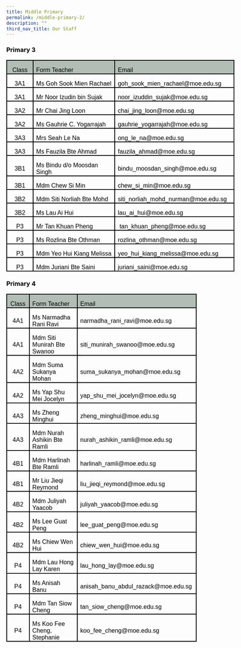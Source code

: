 ```yaml
---
title: Middle Primary
permalink: /middle-primary-2/
description: ""
third_nav_title: Our Staff
---
```

<h3><span style="color: #000000;">Primary 3</span></h3>
<table class="MsoNormalTable" style="width: 452.85pt; border-collapse: collapse; mso-yfti-tbllook: 1184; mso-padding-alt: 0cm 0cm 0cm 0cm;" border="0" width="604" cellspacing="0" cellpadding="0">
<tbody>
<tr style="mso-yfti-irow: 0; mso-yfti-firstrow: yes; height: 20.1pt;">
<td style="width: 43.65pt; border: 1.5pt solid windowtext; padding: 0cm 5.4pt; height: 20.1pt; background-color: #b2beb5;" width="58">
<p class="MsoNormal" style="mso-margin-top-alt: auto; margin-bottom: 0cm; text-align: center; line-height: normal;" align="center"><span style="font-size: 12pt; font-family: Arial, sans-serif; color: #000000;">Class</span></p>
</td>
<td style="width: 182.05pt; border-top: 1.5pt solid windowtext; border-right: 1.5pt solid windowtext; border-bottom: 1.5pt solid windowtext; border-image: initial; border-left: none; padding: 0cm 5.4pt; height: 20.1pt; background-color: #b2beb5;" width="243">
<p class="MsoNormal" style="mso-margin-top-alt: auto; margin-bottom: 0cm; line-height: normal;"><span style="font-size: 12pt; font-family: Arial, sans-serif; color: #000000;">Form Teacher</span></p>
</td>
<td style="width: 227.15pt; border-top: 1.5pt solid windowtext; border-right: 1.5pt solid windowtext; border-bottom: 1.5pt solid windowtext; border-image: initial; border-left: none; padding: 0cm 5.4pt; height: 20.1pt; background-color: #b2beb5;" width="303">
<p class="MsoNormal" style="mso-margin-top-alt: auto; margin-bottom: 0cm; line-height: normal;"><span style="font-size: 12pt; font-family: Arial, sans-serif; color: #000000;">Email</span></p>
</td>
</tr>
<tr style="mso-yfti-irow: 1; height: 20.1pt;">
<td style="width: 43.65pt; border: solid windowtext 1.5pt; border-top: none; padding: 0cm 5.4pt 0cm 5.4pt; height: 20.1pt;" width="58">
<p class="MsoNormal" style="mso-margin-top-alt: auto; margin-bottom: 0cm; text-align: center; line-height: normal;" align="center"><span style="font-size: 12pt; font-family: Arial, sans-serif; color: #000000;">3A1</span></p>
</td>
<td style="width: 182.05pt; border-top: none; border-left: none; border-bottom: solid windowtext 1.5pt; border-right: solid windowtext 1.5pt; padding: 0cm 5.4pt 0cm 5.4pt; height: 20.1pt;" width="243">
<p class="MsoNormal" style="mso-margin-top-alt: auto; margin-bottom: 0cm; line-height: normal;"><span style="font-size: 12pt; font-family: Arial, sans-serif; color: #000000;">Ms Goh Sook Mien Rachael</span></p>
</td>
<td style="width: 227.15pt; border-top: none; border-left: none; border-bottom: solid windowtext 1.5pt; border-right: solid windowtext 1.5pt; padding: 0cm 5.4pt 0cm 5.4pt; height: 20.1pt;" width="303">
<p class="MsoNormal" style="mso-margin-top-alt: auto; margin-bottom: 0cm; line-height: normal;"><span style="font-size: 12pt; font-family: Arial, sans-serif; color: #000000;">goh_sook_mien_rachael@moe.edu.sg</span></p>
</td>
</tr>
<tr style="mso-yfti-irow: 2; height: 20.1pt;">
<td style="width: 43.65pt; border: solid windowtext 1.5pt; border-top: none; padding: 0cm 5.4pt 0cm 5.4pt; height: 20.1pt;" width="58">
<p class="MsoNormal" style="mso-margin-top-alt: auto; margin-bottom: 0cm; text-align: center; line-height: normal;" align="center"><span style="font-size: 12pt; font-family: Arial, sans-serif; color: #000000;">3A1</span></p>
</td>
<td style="width: 182.05pt; border-top: none; border-left: none; border-bottom: solid windowtext 1.5pt; border-right: solid windowtext 1.5pt; padding: 0cm 5.4pt 0cm 5.4pt; height: 20.1pt;" width="243">
<p class="MsoNormal" style="mso-margin-top-alt: auto; margin-bottom: 0cm; line-height: normal;"><span style="font-size: 12pt; font-family: Arial, sans-serif; color: #000000;">Mr Noor Izudin bin Sujak</span></p>
</td>
<td style="width: 227.15pt; border-top: none; border-left: none; border-bottom: solid windowtext 1.5pt; border-right: solid windowtext 1.5pt; padding: 0cm 5.4pt 0cm 5.4pt; height: 20.1pt;" width="303">
<p class="MsoNormal" style="mso-margin-top-alt: auto; margin-bottom: 0cm; line-height: normal;"><span style="font-size: 12pt; font-family: Arial, sans-serif; color: #000000;">noor_izuddin_sujak@moe.edu.sg</span></p>
</td>
</tr>
<tr style="mso-yfti-irow: 3; height: 20.1pt;">
<td style="width: 43.65pt; border: solid windowtext 1.5pt; border-top: none; padding: 0cm 5.4pt 0cm 5.4pt; height: 20.1pt;" width="58">
<p class="MsoNormal" style="mso-margin-top-alt: auto; margin-bottom: 0cm; text-align: center; line-height: normal;" align="center"><span style="font-size: 12pt; font-family: Arial, sans-serif; color: #000000;">3A2</span></p>
</td>
<td style="width: 182.05pt; border-top: none; border-left: none; border-bottom: solid windowtext 1.5pt; border-right: solid windowtext 1.5pt; padding: 0cm 5.4pt 0cm 5.4pt; height: 20.1pt;" width="243">
<p class="MsoNormal" style="mso-margin-top-alt: auto; margin-bottom: 0cm; line-height: normal;"><span style="font-size: 12pt; font-family: Arial, sans-serif; color: #000000;">Mr Chai Jing Loon</span></p>
</td>
<td style="width: 227.15pt; border-top: none; border-left: none; border-bottom: solid windowtext 1.5pt; border-right: solid windowtext 1.5pt; padding: 0cm 5.4pt 0cm 5.4pt; height: 20.1pt;" width="303">
<p class="MsoNormal" style="mso-margin-top-alt: auto; margin-bottom: 0cm; line-height: normal;"><span style="font-size: 12pt; font-family: Arial, sans-serif; color: #000000;">chai_jing_loon@moe.edu.sg</span></p>
</td>
</tr>
<tr style="mso-yfti-irow: 4; height: 20.1pt;">
<td style="width: 43.65pt; border: solid windowtext 1.5pt; border-top: none; padding: 0cm 5.4pt 0cm 5.4pt; height: 20.1pt;" width="58">
<p class="MsoNormal" style="mso-margin-top-alt: auto; margin-bottom: 0cm; text-align: center; line-height: normal;" align="center"><span style="font-size: 12pt; font-family: Arial, sans-serif; color: #000000;">3A2</span></p>
</td>
<td style="width: 182.05pt; border-top: none; border-left: none; border-bottom: solid windowtext 1.5pt; border-right: solid windowtext 1.5pt; padding: 0cm 5.4pt 0cm 5.4pt; height: 20.1pt;" width="243">
<p class="MsoNormal" style="mso-margin-top-alt: auto; margin-bottom: 0cm; line-height: normal;"><span style="font-size: 12pt; font-family: Arial, sans-serif; color: #000000;">Ms Gauhrie C. Yogarrajah</span></p>
</td>
<td style="width: 227.15pt; border-top: none; border-left: none; border-bottom: solid windowtext 1.5pt; border-right: solid windowtext 1.5pt; padding: 0cm 5.4pt 0cm 5.4pt; height: 20.1pt;" width="303">
<p class="MsoNormal" style="mso-margin-top-alt: auto; margin-bottom: 0cm; line-height: normal;"><span style="font-size: 12pt; font-family: Arial, sans-serif; color: #000000;">gauhrie_yogarrajah@moe.edu.sg</span></p>
</td>
</tr>
<tr style="mso-yfti-irow: 5; height: 20.1pt;">
<td style="width: 43.65pt; border: solid windowtext 1.5pt; border-top: none; padding: 0cm 5.4pt 0cm 5.4pt; height: 20.1pt;" width="58">
<p class="MsoNormal" style="mso-margin-top-alt: auto; margin-bottom: 0cm; text-align: center; line-height: normal;" align="center"><span style="font-size: 12pt; font-family: Arial, sans-serif; color: #000000;">3A3</span></p>
</td>
<td style="width: 182.05pt; border-top: none; border-left: none; border-bottom: solid windowtext 1.5pt; border-right: solid windowtext 1.5pt; padding: 0cm 5.4pt 0cm 5.4pt; height: 20.1pt;" width="243">
<p class="MsoNormal" style="mso-margin-top-alt: auto; margin-bottom: 0cm; line-height: normal;"><span style="font-size: 12pt; font-family: Arial, sans-serif; color: #000000;">Mrs Seah Le Na</span></p>
</td>
<td style="width: 227.15pt; border-top: none; border-left: none; border-bottom: solid windowtext 1.5pt; border-right: solid windowtext 1.5pt; padding: 0cm 5.4pt 0cm 5.4pt; height: 20.1pt;" width="303">
<p class="MsoNormal" style="mso-margin-top-alt: auto; margin-bottom: 0cm; line-height: normal;"><span style="font-size: 12pt; font-family: Arial, sans-serif; color: #000000;">ong_le_na@moe.edu.sg</span></p>
</td>
</tr>
<tr style="mso-yfti-irow: 6; height: 20.1pt;">
<td style="width: 43.65pt; border: solid windowtext 1.5pt; border-top: none; padding: 0cm 5.4pt 0cm 5.4pt; height: 20.1pt;" width="58">
<p class="MsoNormal" style="mso-margin-top-alt: auto; margin-bottom: 0cm; text-align: center; line-height: normal;" align="center"><span style="font-size: 12pt; font-family: Arial, sans-serif; color: #000000;">3A3</span></p>
</td>
<td style="width: 182.05pt; border-top: none; border-left: none; border-bottom: solid windowtext 1.5pt; border-right: solid windowtext 1.5pt; padding: 0cm 5.4pt 0cm 5.4pt; height: 20.1pt;" width="243">
<p class="MsoNormal" style="mso-margin-top-alt: auto; margin-bottom: 0cm; line-height: normal;"><span style="font-size: 12pt; font-family: Arial, sans-serif; color: #000000;">Ms Fauzila Bte Ahmad</span></p>
</td>
<td style="width: 227.15pt; border-top: none; border-left: none; border-bottom: solid windowtext 1.5pt; border-right: solid windowtext 1.5pt; padding: 0cm 5.4pt 0cm 5.4pt; height: 20.1pt;" width="303">
<p class="MsoNormal" style="mso-margin-top-alt: auto; margin-bottom: 0cm; line-height: normal;"><span style="font-size: 12pt; font-family: Arial, sans-serif; color: #000000;">fauzila_ahmad@moe.edu.sg</span></p>
</td>
</tr>
<tr style="mso-yfti-irow: 7; height: 20.1pt;">
<td style="width: 43.65pt; border: solid windowtext 1.5pt; border-top: none; padding: 0cm 5.4pt 0cm 5.4pt; height: 20.1pt;" width="58">
<p class="MsoNormal" style="mso-margin-top-alt: auto; margin-bottom: 0cm; text-align: center; line-height: normal;" align="center"><span style="font-size: 12pt; font-family: Arial, sans-serif; color: #000000;">3B1</span></p>
</td>
<td style="width: 182.05pt; border-top: none; border-left: none; border-bottom: solid windowtext 1.5pt; border-right: solid windowtext 1.5pt; padding: 0cm 5.4pt 0cm 5.4pt; height: 20.1pt;" width="243">
<p class="MsoNormal" style="mso-margin-top-alt: auto; margin-bottom: 0cm; line-height: normal;"><span style="font-size: 12pt; font-family: Arial, sans-serif; color: #000000;">Ms Bindu d/o Moosdan Singh</span></p>
</td>
<td style="width: 227.15pt; border-top: none; border-left: none; border-bottom: solid windowtext 1.5pt; border-right: solid windowtext 1.5pt; padding: 0cm 5.4pt 0cm 5.4pt; height: 20.1pt;" width="303">
<p class="MsoNormal" style="mso-margin-top-alt: auto; margin-bottom: 0cm; line-height: normal;"><span style="font-size: 12pt; font-family: Arial, sans-serif; color: #000000;">bindu_moosdan_singh@moe.edu.sg</span></p>
</td>
</tr>
<tr style="mso-yfti-irow: 8; height: 20.1pt;">
<td style="width: 43.65pt; border: solid windowtext 1.5pt; border-top: none; padding: 0cm 5.4pt 0cm 5.4pt; height: 20.1pt;" width="58">
<p class="MsoNormal" style="mso-margin-top-alt: auto; margin-bottom: 0cm; text-align: center; line-height: normal;" align="center"><span style="font-size: 12pt; font-family: Arial, sans-serif; color: #000000;">3B1</span></p>
</td>
<td style="width: 182.05pt; border-top: none; border-left: none; border-bottom: solid windowtext 1.5pt; border-right: solid windowtext 1.5pt; padding: 0cm 5.4pt 0cm 5.4pt; height: 20.1pt;" width="243">
<p class="MsoNormal" style="mso-margin-top-alt: auto; margin-bottom: 0cm; line-height: normal;"><span style="font-size: 12pt; font-family: Arial, sans-serif; color: #000000;">Mdm Chew Si Min</span></p>
</td>
<td style="width: 227.15pt; border-top: none; border-left: none; border-bottom: solid windowtext 1.5pt; border-right: solid windowtext 1.5pt; padding: 0cm 5.4pt 0cm 5.4pt; height: 20.1pt;" width="303">
<p class="MsoNormal" style="mso-margin-top-alt: auto; margin-bottom: 0cm; line-height: normal;"><span style="font-size: 12pt; font-family: Arial, sans-serif; color: #000000;">chew_si_min@moe.edu.sg</span></p>
</td>
</tr>
<tr style="mso-yfti-irow: 9; height: 20.1pt;">
<td style="width: 43.65pt; border: solid windowtext 1.5pt; border-top: none; padding: 0cm 5.4pt 0cm 5.4pt; height: 20.1pt;" width="58">
<p class="MsoNormal" style="mso-margin-top-alt: auto; margin-bottom: 0cm; text-align: center; line-height: normal;" align="center"><span style="font-size: 12pt; font-family: Arial, sans-serif; color: #000000;">3B2</span></p>
</td>
<td style="width: 182.05pt; border-top: none; border-left: none; border-bottom: solid windowtext 1.5pt; border-right: solid windowtext 1.5pt; padding: 0cm 5.4pt 0cm 5.4pt; height: 20.1pt;" width="243">
<p class="MsoNormal" style="mso-margin-top-alt: auto; margin-bottom: 0cm; line-height: normal;"><span style="font-size: 12pt; font-family: Arial, sans-serif; color: #000000;">Mdm Siti Norliah Bte Mohd</span></p>
</td>
<td style="width: 227.15pt; border-top: none; border-left: none; border-bottom: solid windowtext 1.5pt; border-right: solid windowtext 1.5pt; padding: 0cm 5.4pt 0cm 5.4pt; height: 20.1pt;" width="303">
<p class="MsoNormal" style="mso-margin-top-alt: auto; margin-bottom: 0cm; line-height: normal;"><span style="font-size: 12pt; font-family: Arial, sans-serif; color: #000000;">siti_norliah_mohd_nurman@moe.edu.sg</span></p>
</td>
</tr>
<tr style="mso-yfti-irow: 10; height: 20.1pt;">
<td style="width: 43.65pt; border: solid windowtext 1.5pt; border-top: none; padding: 0cm 5.4pt 0cm 5.4pt; height: 20.1pt;" width="58">
<p class="MsoNormal" style="mso-margin-top-alt: auto; margin-bottom: 0cm; text-align: center; line-height: normal;" align="center"><span style="font-size: 12pt; font-family: Arial, sans-serif; color: #000000;">3B2</span></p>
</td>
<td style="width: 182.05pt; border-top: none; border-left: none; border-bottom: solid windowtext 1.5pt; border-right: solid windowtext 1.5pt; padding: 0cm 5.4pt 0cm 5.4pt; height: 20.1pt;" width="243">
<p class="MsoNormal" style="mso-margin-top-alt: auto; margin-bottom: 0cm; line-height: normal;"><span style="font-size: 12pt; font-family: Arial, sans-serif; color: #000000;">Ms Lau Ai Hui</span></p>
</td>
<td style="width: 227.15pt; border-top: none; border-left: none; border-bottom: solid windowtext 1.5pt; border-right: solid windowtext 1.5pt; padding: 0cm 5.4pt 0cm 5.4pt; height: 20.1pt;" width="303">
<p class="MsoNormal" style="mso-margin-top-alt: auto; margin-bottom: 0cm; line-height: normal;"><span style="font-size: 12pt; font-family: Arial, sans-serif; color: #000000;">lau_ai_hui@moe.edu.sg</span></p>
</td>
</tr>
<tr style="mso-yfti-irow: 11; height: 20.1pt;">
<td style="width: 43.65pt; border: solid windowtext 1.5pt; border-top: none; padding: 0cm 5.4pt 0cm 5.4pt; height: 20.1pt;" width="58">
<p class="MsoNormal" style="mso-margin-top-alt: auto; margin-bottom: 0cm; text-align: center; line-height: normal;" align="center"><span style="font-size: 12pt; font-family: Arial, sans-serif; color: #000000;">P3</span></p>
</td>
<td style="width: 182.05pt; border-top: none; border-left: none; border-bottom: solid windowtext 1.5pt; border-right: solid windowtext 1.5pt; padding: 0cm 5.4pt 0cm 5.4pt; height: 20.1pt;" width="243">
<p class="MsoNormal" style="mso-margin-top-alt: auto; margin-bottom: 0cm; line-height: normal;"><span style="font-size: 12pt; font-family: Arial, sans-serif; color: #000000;">Mr Tan Khuan Pheng</span></p>
</td>
<td style="width: 227.15pt; border-top: none; border-left: none; border-bottom: solid windowtext 1.5pt; border-right: solid windowtext 1.5pt; padding: 0cm 5.4pt 0cm 5.4pt; height: 20.1pt;" width="303">
<p class="MsoNormal" style="mso-margin-top-alt: auto; margin-bottom: 0cm; line-height: normal;"><span style="font-size: 12pt; font-family: Arial, sans-serif; color: #000000;"><span style="mso-spacerun: yes;">&nbsp;</span>tan_khuan_pheng@moe.edu.sg</span></p>
</td>
</tr>
<tr style="mso-yfti-irow: 12; height: 20.1pt;">
<td style="width: 43.65pt; border: solid windowtext 1.5pt; border-top: none; padding: 0cm 5.4pt 0cm 5.4pt; height: 20.1pt;" width="58">
<p class="MsoNormal" style="mso-margin-top-alt: auto; margin-bottom: 0cm; text-align: center; line-height: normal;" align="center"><span style="font-size: 12pt; font-family: Arial, sans-serif; color: #000000;">P3</span></p>
</td>
<td style="width: 182.05pt; border-top: none; border-left: none; border-bottom: solid windowtext 1.5pt; border-right: solid windowtext 1.5pt; padding: 0cm 5.4pt 0cm 5.4pt; height: 20.1pt;" width="243">
<p class="MsoNormal" style="mso-margin-top-alt: auto; margin-bottom: 0cm; line-height: normal;"><span style="font-size: 12pt; font-family: Arial, sans-serif; color: #000000;">Ms Rozlina Bte Othman</span></p>
</td>
<td style="width: 227.15pt; border-top: none; border-left: none; border-bottom: solid windowtext 1.5pt; border-right: solid windowtext 1.5pt; padding: 0cm 5.4pt 0cm 5.4pt; height: 20.1pt;" width="303">
<p class="MsoNormal" style="mso-margin-top-alt: auto; margin-bottom: 0cm; line-height: normal;"><span style="font-size: 12pt; font-family: Arial, sans-serif; color: #000000;">rozlina_othman@moe.edu.sg</span></p>
</td>
</tr>
<tr style="mso-yfti-irow: 13; height: 20.1pt;">
<td style="width: 43.65pt; border: solid windowtext 1.5pt; border-top: none; padding: 0cm 5.4pt 0cm 5.4pt; height: 20.1pt;" width="58">
<p class="MsoNormal" style="mso-margin-top-alt: auto; margin-bottom: 0cm; text-align: center; line-height: normal;" align="center"><span style="font-size: 12pt; font-family: Arial, sans-serif; color: #000000;">P3</span></p>
</td>
<td style="width: 182.05pt; border-top: none; border-left: none; border-bottom: solid windowtext 1.5pt; border-right: solid windowtext 1.5pt; padding: 0cm 5.4pt 0cm 5.4pt; height: 20.1pt;" width="243">
<p class="MsoNormal" style="mso-margin-top-alt: auto; margin-bottom: 0cm; line-height: normal;"><span style="font-size: 12pt; font-family: Arial, sans-serif; color: #000000;">Mdm Yeo Hui Kiang Melissa</span></p>
</td>
<td style="width: 227.15pt; border-top: none; border-left: none; border-bottom: solid windowtext 1.5pt; border-right: solid windowtext 1.5pt; padding: 0cm 5.4pt 0cm 5.4pt; height: 20.1pt;" width="303">
<p class="MsoNormal" style="mso-margin-top-alt: auto; margin-bottom: 0cm; line-height: normal;"><span style="font-size: 12pt; font-family: Arial, sans-serif; color: #000000;">yeo_hui_kiang_melissa@moe.edu.sg</span></p>
</td>
</tr>
<tr style="mso-yfti-irow: 14; mso-yfti-lastrow: yes; height: 20.1pt;">
<td style="width: 43.65pt; border: solid windowtext 1.5pt; border-top: none; padding: 0cm 5.4pt 0cm 5.4pt; height: 20.1pt;" width="58">
<p class="MsoNormal" style="mso-margin-top-alt: auto; margin-bottom: 0cm; text-align: center; line-height: normal;" align="center"><span style="font-size: 12pt; font-family: Arial, sans-serif; color: #000000;">P3</span></p>
</td>
<td style="width: 182.05pt; border-top: none; border-left: none; border-bottom: solid windowtext 1.5pt; border-right: solid windowtext 1.5pt; padding: 0cm 5.4pt 0cm 5.4pt; height: 20.1pt;" width="243">
<p class="MsoNormal" style="mso-margin-top-alt: auto; margin-bottom: 0cm; line-height: normal;"><span style="font-size: 12pt; font-family: Arial, sans-serif; color: #000000;">Mdm Juriani Bte Saini</span></p>
</td>
<td style="width: 227.15pt; border-top: none; border-left: none; border-bottom: solid windowtext 1.5pt; border-right: solid windowtext 1.5pt; padding: 0cm 5.4pt 0cm 5.4pt; height: 20.1pt;" width="303">
<p class="MsoNormal" style="mso-margin-top-alt: auto; margin-bottom: 0cm; line-height: normal;"><span style="font-size: 12pt; font-family: Arial, sans-serif; color: #000000;">juriani_saini@moe.edu.sg</span></p>
</td>
</tr>
</tbody>
</table>
<h3><span style="color: #000000;">Primary 4</span></h3>
<table class="MsoNormalTable" style="border-collapse: collapse; mso-table-layout-alt: fixed; mso-yfti-tbllook: 1184; mso-padding-alt: 0cm 5.4pt 0cm 5.4pt;" border="0" width="613" cellspacing="0" cellpadding="0">
<tbody>
<tr style="mso-yfti-irow: 0; mso-yfti-firstrow: yes; height: 20.1pt;">
<td style="width: 41.8pt; border: 1.5pt solid windowtext; padding: 0cm 5.4pt; height: 20.1pt; background-color: #b2beb5;" width="56">
<p class="MsoNormal" style="mso-margin-top-alt: auto; margin-bottom: 0cm; text-align: center; line-height: normal;" align="center"><span style="font-size: 12pt; font-family: Arial, sans-serif; color: #000000;">Class</span></p>
</td>
<td style="width: 184.25pt; border-top: 1.5pt solid windowtext; border-right: 1.5pt solid windowtext; border-bottom: 1.5pt solid windowtext; border-image: initial; border-left: none; padding: 0cm 5.4pt; height: 20.1pt; background-color: #b2beb5;" width="246">
<p class="MsoNormal" style="mso-margin-top-alt: auto; margin-bottom: 0cm; line-height: normal;"><span style="font-size: 12pt; font-family: Arial, sans-serif; color: #000000;">Form Teacher</span></p>
</td>
<td style="width: 233.9pt; border-top: 1.5pt solid windowtext; border-right: 1.5pt solid windowtext; border-bottom: 1.5pt solid windowtext; border-image: initial; border-left: none; padding: 0cm 5.4pt; height: 20.1pt; background-color: #b2beb5;" width="312">
<p class="MsoNormal" style="mso-margin-top-alt: auto; margin-bottom: 0cm; line-height: normal;"><span style="font-size: 12pt; font-family: Arial, sans-serif; color: #000000;">Email</span></p>
</td>
</tr>
<tr style="mso-yfti-irow: 1; height: 20.1pt;">
<td style="width: 41.8pt; border: solid windowtext 1.5pt; border-top: none; mso-border-top-alt: solid windowtext 1.5pt; padding: 0cm 5.4pt 0cm 5.4pt; height: 20.1pt;" width="56">
<p class="MsoNormal" style="mso-margin-top-alt: auto; margin-bottom: 0cm; text-align: center; line-height: normal;" align="center"><span style="font-size: 12pt; font-family: Arial, sans-serif; color: #000000;">4A1</span></p>
</td>
<td style="width: 184.25pt; border-top: none; border-left: none; border-bottom: solid windowtext 1.5pt; border-right: solid windowtext 1.5pt; mso-border-top-alt: solid windowtext 1.5pt; mso-border-left-alt: solid windowtext 1.5pt; padding: 0cm 5.4pt 0cm 5.4pt; height: 20.1pt;" width="246">
<p class="MsoNormal" style="mso-margin-top-alt: auto; margin-bottom: 0cm; line-height: normal;"><span style="font-size: 12pt; font-family: Arial, sans-serif; color: #000000;">Ms Narmadha Rani Ravi</span></p>
</td>
<td style="width: 233.9pt; border-top: none; border-left: none; border-bottom: solid windowtext 1.5pt; border-right: solid windowtext 1.5pt; mso-border-top-alt: solid windowtext 1.5pt; mso-border-left-alt: solid windowtext 1.5pt; padding: 0cm 5.4pt 0cm 5.4pt; height: 20.1pt;" width="312">
<p class="MsoNormal" style="mso-margin-top-alt: auto; margin-bottom: 0cm; line-height: normal;"><span style="font-size: 12pt; font-family: Arial, sans-serif; color: #000000;">narmadha_rani_ravi@moe.edu.sg</span></p>
</td>
</tr>
<tr style="mso-yfti-irow: 2; height: 20.1pt;">
<td style="width: 41.8pt; border: solid windowtext 1.5pt; border-top: none; mso-border-top-alt: solid windowtext 1.5pt; padding: 0cm 5.4pt 0cm 5.4pt; height: 20.1pt;" width="56">
<p class="MsoNormal" style="mso-margin-top-alt: auto; margin-bottom: 0cm; text-align: center; line-height: normal;" align="center"><span style="font-size: 12pt; font-family: Arial, sans-serif; color: #000000;">4A1</span></p>
</td>
<td style="width: 184.25pt; border-top: none; border-left: none; border-bottom: solid windowtext 1.5pt; border-right: solid windowtext 1.5pt; mso-border-top-alt: solid windowtext 1.5pt; mso-border-left-alt: solid windowtext 1.5pt; padding: 0cm 5.4pt 0cm 5.4pt; height: 20.1pt;" width="246">
<p class="MsoNormal" style="mso-margin-top-alt: auto; margin-bottom: 0cm; line-height: normal;"><span style="font-size: 12pt; font-family: Arial, sans-serif; color: #000000;">Mdm Siti Munirah Bte Swanoo</span></p>
</td>
<td style="width: 233.9pt; border-top: none; border-left: none; border-bottom: solid windowtext 1.5pt; border-right: solid windowtext 1.5pt; mso-border-top-alt: solid windowtext 1.5pt; mso-border-left-alt: solid windowtext 1.5pt; padding: 0cm 5.4pt 0cm 5.4pt; height: 20.1pt;" width="312">
<p class="MsoNormal" style="mso-margin-top-alt: auto; margin-bottom: 0cm; line-height: normal;"><span style="font-size: 12pt; font-family: Arial, sans-serif; color: #000000;">siti_munirah_swanoo@moe.edu.sg</span></p>
</td>
</tr>
<tr style="mso-yfti-irow: 3; height: 20.1pt;">
<td style="width: 41.8pt; border: solid windowtext 1.5pt; border-top: none; mso-border-top-alt: solid windowtext 1.5pt; padding: 0cm 5.4pt 0cm 5.4pt; height: 20.1pt;" width="56">
<p class="MsoNormal" style="mso-margin-top-alt: auto; margin-bottom: 0cm; text-align: center; line-height: normal;" align="center"><span style="font-size: 12pt; font-family: Arial, sans-serif; color: #000000;">4A2</span></p>
</td>
<td style="width: 184.25pt; border-top: none; border-left: none; border-bottom: solid windowtext 1.5pt; border-right: solid windowtext 1.5pt; mso-border-top-alt: solid windowtext 1.5pt; mso-border-left-alt: solid windowtext 1.5pt; padding: 0cm 5.4pt 0cm 5.4pt; height: 20.1pt;" width="246">
<p class="MsoNormal" style="mso-margin-top-alt: auto; margin-bottom: 0cm; line-height: normal;"><span style="font-size: 12pt; font-family: Arial, sans-serif; color: #000000;">Mdm Suma Sukanya Mohan</span></p>
</td>
<td style="width: 233.9pt; border-top: none; border-left: none; border-bottom: solid windowtext 1.5pt; border-right: solid windowtext 1.5pt; mso-border-top-alt: solid windowtext 1.5pt; mso-border-left-alt: solid windowtext 1.5pt; padding: 0cm 5.4pt 0cm 5.4pt; height: 20.1pt;" width="312">
<p class="MsoNormal" style="mso-margin-top-alt: auto; margin-bottom: 0cm; line-height: normal;"><span style="font-size: 12pt; font-family: Arial, sans-serif; color: #000000;">suma_sukanya_mohan@moe.edu.sg</span></p>
</td>
</tr>
<tr style="mso-yfti-irow: 4; height: 20.1pt;">
<td style="width: 41.8pt; border: solid windowtext 1.5pt; border-top: none; mso-border-top-alt: solid windowtext 1.5pt; padding: 0cm 5.4pt 0cm 5.4pt; height: 20.1pt;" width="56">
<p class="MsoNormal" style="mso-margin-top-alt: auto; margin-bottom: 0cm; text-align: center; line-height: normal;" align="center"><span style="font-size: 12pt; font-family: Arial, sans-serif; color: #000000;">4A2</span></p>
</td>
<td style="width: 184.25pt; border-top: none; border-left: none; border-bottom: solid windowtext 1.5pt; border-right: solid windowtext 1.5pt; mso-border-top-alt: solid windowtext 1.5pt; mso-border-left-alt: solid windowtext 1.5pt; padding: 0cm 5.4pt 0cm 5.4pt; height: 20.1pt;" width="246">
<p class="MsoNormal" style="mso-margin-top-alt: auto; margin-bottom: 0cm; line-height: normal;"><span style="font-size: 12pt; font-family: Arial, sans-serif; color: #000000;">Ms Yap Shu Mei Jocelyn</span></p>
</td>
<td style="width: 233.9pt; border-top: none; border-left: none; border-bottom: solid windowtext 1.5pt; border-right: solid windowtext 1.5pt; mso-border-top-alt: solid windowtext 1.5pt; mso-border-left-alt: solid windowtext 1.5pt; padding: 0cm 5.4pt 0cm 5.4pt; height: 20.1pt;" width="312">
<p class="MsoNormal" style="mso-margin-top-alt: auto; margin-bottom: 0cm; line-height: normal;"><span style="font-size: 12pt; font-family: Arial, sans-serif; color: #000000;">yap_shu_mei_jocelyn@moe.edu.sg</span></p>
</td>
</tr>
<tr style="mso-yfti-irow: 5; height: 20.1pt;">
<td style="width: 41.8pt; border: solid windowtext 1.5pt; border-top: none; mso-border-top-alt: solid windowtext 1.5pt; padding: 0cm 5.4pt 0cm 5.4pt; height: 20.1pt;" width="56">
<p class="MsoNormal" style="mso-margin-top-alt: auto; margin-bottom: 0cm; text-align: center; line-height: normal;" align="center"><span style="font-size: 12pt; font-family: Arial, sans-serif; color: #000000;">4A3</span></p>
</td>
<td style="width: 184.25pt; border-top: none; border-left: none; border-bottom: solid windowtext 1.5pt; border-right: solid windowtext 1.5pt; mso-border-top-alt: solid windowtext 1.5pt; mso-border-left-alt: solid windowtext 1.5pt; padding: 0cm 5.4pt 0cm 5.4pt; height: 20.1pt;" width="246">
<p class="MsoNormal" style="mso-margin-top-alt: auto; margin-bottom: 0cm; line-height: normal;"><span style="font-size: 12pt; font-family: Arial, sans-serif; color: #000000;">Ms Zheng Minghui</span></p>
</td>
<td style="width: 233.9pt; border-top: none; border-left: none; border-bottom: solid windowtext 1.5pt; border-right: solid windowtext 1.5pt; mso-border-top-alt: solid windowtext 1.5pt; mso-border-left-alt: solid windowtext 1.5pt; padding: 0cm 5.4pt 0cm 5.4pt; height: 20.1pt;" width="312">
<p class="MsoNormal" style="mso-margin-top-alt: auto; margin-bottom: 0cm; line-height: normal;"><span style="font-size: 12pt; font-family: Arial, sans-serif; color: #000000;">zheng_minghui@moe.edu.sg</span></p>
</td>
</tr>
<tr style="mso-yfti-irow: 6; height: 20.1pt;">
<td style="width: 41.8pt; border: solid windowtext 1.5pt; border-top: none; mso-border-top-alt: solid windowtext 1.5pt; padding: 0cm 5.4pt 0cm 5.4pt; height: 20.1pt;" width="56">
<p class="MsoNormal" style="mso-margin-top-alt: auto; margin-bottom: 0cm; text-align: center; line-height: normal;" align="center"><span style="font-size: 12pt; font-family: Arial, sans-serif; color: #000000;">4A3</span></p>
</td>
<td style="width: 184.25pt; border-top: none; border-left: none; border-bottom: solid windowtext 1.5pt; border-right: solid windowtext 1.5pt; mso-border-top-alt: solid windowtext 1.5pt; mso-border-left-alt: solid windowtext 1.5pt; padding: 0cm 5.4pt 0cm 5.4pt; height: 20.1pt;" width="246">
<p class="MsoNormal" style="mso-margin-top-alt: auto; margin-bottom: 0cm; line-height: normal;"><span style="font-size: 12pt; font-family: Arial, sans-serif; color: #000000;">Mdm Nurah Ashikin Bte Ramli</span></p>
</td>
<td style="width: 233.9pt; border-top: none; border-left: none; border-bottom: solid windowtext 1.5pt; border-right: solid windowtext 1.5pt; mso-border-top-alt: solid windowtext 1.5pt; mso-border-left-alt: solid windowtext 1.5pt; padding: 0cm 5.4pt 0cm 5.4pt; height: 20.1pt;" width="312">
<p class="MsoNormal" style="mso-margin-top-alt: auto; margin-bottom: 0cm; line-height: normal;"><span style="font-size: 12pt; font-family: Arial, sans-serif; color: #000000;">nurah_ashikin_ramli@moe.edu.sg</span></p>
</td>
</tr>
<tr style="mso-yfti-irow: 7; height: 20.1pt;">
<td style="width: 41.8pt; border: solid windowtext 1.5pt; border-top: none; mso-border-top-alt: solid windowtext 1.5pt; padding: 0cm 5.4pt 0cm 5.4pt; height: 20.1pt;" width="56">
<p class="MsoNormal" style="mso-margin-top-alt: auto; margin-bottom: 0cm; text-align: center; line-height: normal;" align="center"><span style="font-size: 12pt; font-family: Arial, sans-serif; color: #000000;">4B1</span></p>
</td>
<td style="width: 184.25pt; border-top: none; border-left: none; border-bottom: solid windowtext 1.5pt; border-right: solid windowtext 1.5pt; mso-border-top-alt: solid windowtext 1.5pt; mso-border-left-alt: solid windowtext 1.5pt; padding: 0cm 5.4pt 0cm 5.4pt; height: 20.1pt;" width="246">
<p class="MsoNormal" style="mso-margin-top-alt: auto; margin-bottom: 0cm; line-height: normal;"><span style="font-size: 12pt; font-family: Arial, sans-serif; color: #000000;">Mdm Harlinah Bte Ramli</span></p>
</td>
<td style="width: 233.9pt; border-top: none; border-left: none; border-bottom: solid windowtext 1.5pt; border-right: solid windowtext 1.5pt; mso-border-top-alt: solid windowtext 1.5pt; mso-border-left-alt: solid windowtext 1.5pt; padding: 0cm 5.4pt 0cm 5.4pt; height: 20.1pt;" width="312">
<p class="MsoNormal" style="mso-margin-top-alt: auto; margin-bottom: 0cm; line-height: normal;"><span style="font-size: 12pt; font-family: Arial, sans-serif; color: #000000;">harlinah_ramli@moe.edu.sg</span></p>
</td>
</tr>
<tr style="mso-yfti-irow: 8; height: 20.1pt;">
<td style="width: 41.8pt; border: solid windowtext 1.5pt; border-top: none; mso-border-top-alt: solid windowtext 1.5pt; padding: 0cm 5.4pt 0cm 5.4pt; height: 20.1pt;" width="56">
<p class="MsoNormal" style="mso-margin-top-alt: auto; margin-bottom: 0cm; text-align: center; line-height: normal;" align="center"><span style="font-size: 12pt; font-family: Arial, sans-serif; color: #000000;">4B1</span></p>
</td>
<td style="width: 184.25pt; border-top: none; border-left: none; border-bottom: solid windowtext 1.5pt; border-right: solid windowtext 1.5pt; mso-border-top-alt: solid windowtext 1.5pt; mso-border-left-alt: solid windowtext 1.5pt; padding: 0cm 5.4pt 0cm 5.4pt; height: 20.1pt;" width="246">
<p class="MsoNormal" style="mso-margin-top-alt: auto; margin-bottom: 0cm; line-height: normal;"><span style="font-size: 12pt; font-family: Arial, sans-serif; color: #000000;">Mr Liu Jieqi Reymond</span></p>
</td>
<td style="width: 233.9pt; border-top: none; border-left: none; border-bottom: solid windowtext 1.5pt; border-right: solid windowtext 1.5pt; mso-border-top-alt: solid windowtext 1.5pt; mso-border-left-alt: solid windowtext 1.5pt; padding: 0cm 5.4pt 0cm 5.4pt; height: 20.1pt;" width="312">
<p class="MsoNormal" style="mso-margin-top-alt: auto; margin-bottom: 0cm; line-height: normal;"><span style="font-size: 12pt; font-family: Arial, sans-serif; color: #000000;">liu_jieqi_reymond@moe.edu.sg</span></p>
</td>
</tr>
<tr style="mso-yfti-irow: 9; height: 20.1pt;">
<td style="width: 41.8pt; border: solid windowtext 1.5pt; border-top: none; mso-border-top-alt: solid windowtext 1.5pt; padding: 0cm 5.4pt 0cm 5.4pt; height: 20.1pt;" width="56">
<p class="MsoNormal" style="mso-margin-top-alt: auto; margin-bottom: 0cm; text-align: center; line-height: normal;" align="center"><span style="font-size: 12pt; font-family: Arial, sans-serif; color: #000000;">4B2</span></p>
</td>
<td style="width: 184.25pt; border-top: none; border-left: none; border-bottom: solid windowtext 1.5pt; border-right: solid windowtext 1.5pt; mso-border-top-alt: solid windowtext 1.5pt; mso-border-left-alt: solid windowtext 1.5pt; padding: 0cm 5.4pt 0cm 5.4pt; height: 20.1pt;" width="246">
<p class="MsoNormal" style="mso-margin-top-alt: auto; margin-bottom: 0cm; line-height: normal;"><span style="font-size: 12pt; font-family: Arial, sans-serif; color: #000000;">Mdm Juliyah Yaacob</span></p>
</td>
<td style="width: 233.9pt; border-top: none; border-left: none; border-bottom: solid windowtext 1.5pt; border-right: solid windowtext 1.5pt; mso-border-top-alt: solid windowtext 1.5pt; mso-border-left-alt: solid windowtext 1.5pt; padding: 0cm 5.4pt 0cm 5.4pt; height: 20.1pt;" width="312">
<p class="MsoNormal" style="mso-margin-top-alt: auto; margin-bottom: 0cm; line-height: normal;"><span style="font-size: 12pt; font-family: Arial, sans-serif; color: #000000;">juliyah_yaacob@moe.edu.sg</span></p>
</td>
</tr>
<tr style="mso-yfti-irow: 10; height: 20.1pt;">
<td style="width: 41.8pt; border: solid windowtext 1.5pt; border-top: none; mso-border-top-alt: solid windowtext 1.5pt; padding: 0cm 5.4pt 0cm 5.4pt; height: 20.1pt;" width="56">
<p class="MsoNormal" style="mso-margin-top-alt: auto; margin-bottom: 0cm; text-align: center; line-height: normal;" align="center"><span style="font-size: 12pt; font-family: Arial, sans-serif; color: #000000;">4B2</span></p>
</td>
<td style="width: 184.25pt; border-top: none; border-left: none; border-bottom: solid windowtext 1.5pt; border-right: solid windowtext 1.5pt; mso-border-top-alt: solid windowtext 1.5pt; mso-border-left-alt: solid windowtext 1.5pt; padding: 0cm 5.4pt 0cm 5.4pt; height: 20.1pt;" width="246">
<p class="MsoNormal" style="mso-margin-top-alt: auto; margin-bottom: 0cm; line-height: normal;"><span style="font-size: 12pt; font-family: Arial, sans-serif; color: #000000;">Ms Lee Guat Peng</span></p>
</td>
<td style="width: 233.9pt; border-top: none; border-left: none; border-bottom: solid windowtext 1.5pt; border-right: solid windowtext 1.5pt; mso-border-top-alt: solid windowtext 1.5pt; mso-border-left-alt: solid windowtext 1.5pt; padding: 0cm 5.4pt 0cm 5.4pt; height: 20.1pt;" width="312">
<p class="MsoNormal" style="mso-margin-top-alt: auto; margin-bottom: 0cm; line-height: normal;"><span style="font-size: 12pt; font-family: Arial, sans-serif; color: #000000;">lee_guat_peng@moe.edu.sg</span></p>
</td>
</tr>
<tr style="mso-yfti-irow: 11; height: 20.1pt;">
<td style="width: 41.8pt; border: solid windowtext 1.5pt; border-top: none; mso-border-top-alt: solid windowtext 1.5pt; padding: 0cm 5.4pt 0cm 5.4pt; height: 20.1pt;" width="56">
<p class="MsoNormal" style="mso-margin-top-alt: auto; margin-bottom: 0cm; text-align: center; line-height: normal;" align="center"><span style="font-size: 12pt; font-family: Arial, sans-serif; color: #000000;">4B2</span></p>
</td>
<td style="width: 184.25pt; border-top: none; border-left: none; border-bottom: solid windowtext 1.5pt; border-right: solid windowtext 1.5pt; mso-border-top-alt: solid windowtext 1.5pt; mso-border-left-alt: solid windowtext 1.5pt; padding: 0cm 5.4pt 0cm 5.4pt; height: 20.1pt;" width="246">
<p class="MsoNormal" style="mso-margin-top-alt: auto; margin-bottom: 0cm; line-height: normal;"><span style="font-size: 12pt; font-family: Arial, sans-serif; color: #000000;">Ms Chiew Wen Hui</span></p>
</td>
<td style="width: 233.9pt; border-top: none; border-left: none; border-bottom: solid windowtext 1.5pt; border-right: solid windowtext 1.5pt; mso-border-top-alt: solid windowtext 1.5pt; mso-border-left-alt: solid windowtext 1.5pt; padding: 0cm 5.4pt 0cm 5.4pt; height: 20.1pt;" width="312">
<p class="MsoNormal" style="mso-margin-top-alt: auto; margin-bottom: 0cm; line-height: normal;"><span style="font-size: 12pt; font-family: Arial, sans-serif; color: #000000;">chiew_wen_hui@moe.edu.sg</span></p>
</td>
</tr>
<tr style="mso-yfti-irow: 12; height: 20.1pt;">
<td style="width: 41.8pt; border: solid windowtext 1.5pt; border-top: none; mso-border-top-alt: solid windowtext 1.5pt; padding: 0cm 5.4pt 0cm 5.4pt; height: 20.1pt;" width="56">
<p class="MsoNormal" style="mso-margin-top-alt: auto; margin-bottom: 0cm; text-align: center; line-height: normal;" align="center"><span style="font-size: 12pt; font-family: Arial, sans-serif; color: #000000;">P4</span></p>
</td>
<td style="width: 184.25pt; border-top: none; border-left: none; border-bottom: solid windowtext 1.5pt; border-right: solid windowtext 1.5pt; mso-border-top-alt: solid windowtext 1.5pt; mso-border-left-alt: solid windowtext 1.5pt; padding: 0cm 5.4pt 0cm 5.4pt; height: 20.1pt;" width="246">
<p class="MsoNormal" style="mso-margin-top-alt: auto; margin-bottom: 0cm; line-height: 115%;"><span style="font-size: 12pt; line-height: 115%; font-family: Arial, sans-serif; color: #000000;">Mdm Lau Hong Lay Karen</span></p>
</td>
<td style="width: 233.9pt; border-top: none; border-left: none; border-bottom: solid windowtext 1.5pt; border-right: solid windowtext 1.5pt; mso-border-top-alt: solid windowtext 1.5pt; mso-border-left-alt: solid windowtext 1.5pt; padding: 0cm 5.4pt 0cm 5.4pt; height: 20.1pt;" width="312">
<p class="MsoNormal" style="mso-margin-top-alt: auto; margin-bottom: 0cm; line-height: 115%;"><span style="font-size: 12pt; line-height: 115%; font-family: Arial, sans-serif; color: #000000;">lau_hong_lay@moe.edu.sg</span></p>
</td>
</tr>
<tr style="mso-yfti-irow: 13; height: 20.1pt;">
<td style="width: 41.8pt; border: solid windowtext 1.5pt; border-top: none; mso-border-top-alt: solid windowtext 1.5pt; padding: 0cm 5.4pt 0cm 5.4pt; height: 20.1pt;" width="56">
<p class="MsoNormal" style="mso-margin-top-alt: auto; margin-bottom: 0cm; text-align: center; line-height: normal;" align="center"><span style="font-size: 12pt; font-family: Arial, sans-serif; color: #000000;">P4</span></p>
</td>
<td style="width: 184.25pt; border-top: none; border-left: none; border-bottom: solid windowtext 1.5pt; border-right: solid windowtext 1.5pt; mso-border-top-alt: solid windowtext 1.5pt; mso-border-left-alt: solid windowtext 1.5pt; padding: 0cm 5.4pt 0cm 5.4pt; height: 20.1pt;" width="246">
<p class="MsoNormal" style="mso-margin-top-alt: auto; margin-bottom: 0cm; line-height: normal;"><span style="font-size: 12pt; font-family: Arial, sans-serif; color: #000000;">Ms Anisah Banu</span></p>
</td>
<td style="width: 233.9pt; border-top: none; border-left: none; border-bottom: solid windowtext 1.5pt; border-right: solid windowtext 1.5pt; mso-border-top-alt: solid windowtext 1.5pt; mso-border-left-alt: solid windowtext 1.5pt; padding: 0cm 5.4pt 0cm 5.4pt; height: 20.1pt;" width="312">
<p class="MsoNormal" style="mso-margin-top-alt: auto; margin-bottom: 0cm; line-height: normal;"><span style="font-size: 12pt; font-family: Arial, sans-serif; color: #000000;">anisah_banu_abdul_razack@moe.edu.sg</span></p>
</td>
</tr>
<tr style="mso-yfti-irow: 14; height: 20.1pt;">
<td style="width: 41.8pt; border: solid windowtext 1.5pt; border-top: none; mso-border-top-alt: solid windowtext 1.5pt; padding: 0cm 5.4pt 0cm 5.4pt; height: 20.1pt;" width="56">
<p class="MsoNormal" style="mso-margin-top-alt: auto; margin-bottom: 0cm; text-align: center; line-height: normal;" align="center"><span style="font-size: 12pt; font-family: Arial, sans-serif; color: #000000;">P4</span></p>
</td>
<td style="width: 184.25pt; border-top: none; border-left: none; border-bottom: solid windowtext 1.5pt; border-right: solid windowtext 1.5pt; mso-border-top-alt: solid windowtext 1.5pt; mso-border-left-alt: solid windowtext 1.5pt; padding: 0cm 5.4pt 0cm 5.4pt; height: 20.1pt;" width="246">
<p class="MsoNormal" style="mso-margin-top-alt: auto; margin-bottom: 0cm; line-height: normal;"><span style="font-size: 12pt; font-family: Arial, sans-serif; color: #000000;">Mdm Tan Siow Cheng</span></p>
</td>
<td style="width: 233.9pt; border-top: none; border-left: none; border-bottom: solid windowtext 1.5pt; border-right: solid windowtext 1.5pt; mso-border-top-alt: solid windowtext 1.5pt; mso-border-left-alt: solid windowtext 1.5pt; padding: 0cm 5.4pt 0cm 5.4pt; height: 20.1pt;" width="312">
<p class="MsoNormal" style="mso-margin-top-alt: auto; margin-bottom: 0cm; line-height: normal;"><span style="font-size: 12pt; font-family: Arial, sans-serif; color: #000000;">tan_siow_cheng@moe.edu.sg</span></p>
</td>
</tr>
<tr style="mso-yfti-irow: 15; mso-yfti-lastrow: yes; height: 20.1pt;">
<td style="width: 41.8pt; border: solid windowtext 1.5pt; border-top: none; mso-border-top-alt: solid windowtext 1.5pt; padding: 0cm 5.4pt 0cm 5.4pt; height: 20.1pt;" width="56">
<p class="MsoNormal" style="mso-margin-top-alt: auto; margin-bottom: 0cm; text-align: center; line-height: normal;" align="center"><span style="font-size: 12pt; font-family: Arial, sans-serif; color: #000000;">P4</span></p>
</td>
<td style="width: 184.25pt; border-top: none; border-left: none; border-bottom: solid windowtext 1.5pt; border-right: solid windowtext 1.5pt; mso-border-top-alt: solid windowtext 1.5pt; mso-border-left-alt: solid windowtext 1.5pt; padding: 0cm 5.4pt 0cm 5.4pt; height: 20.1pt;" width="246">
<p class="MsoNormal" style="mso-margin-top-alt: auto; margin-bottom: 0cm; line-height: normal;"><span style="font-size: 12pt; font-family: Arial, sans-serif; color: #000000;">Ms Koo Fee Cheng, Stephanie</span></p>
</td>
<td style="width: 233.9pt; border-top: none; border-left: none; border-bottom: solid windowtext 1.5pt; border-right: solid windowtext 1.5pt; mso-border-top-alt: solid windowtext 1.5pt; mso-border-left-alt: solid windowtext 1.5pt; padding: 0cm 5.4pt 0cm 5.4pt; height: 20.1pt;" width="312">
<p class="MsoNormal" style="mso-margin-top-alt: auto; margin-bottom: 0cm; line-height: normal;"><span style="font-size: 12pt; font-family: Arial, sans-serif; color: #000000;">koo_fee_cheng@moe.edu.sg</span></p>
</td>
</tr>
</tbody>
</table>
